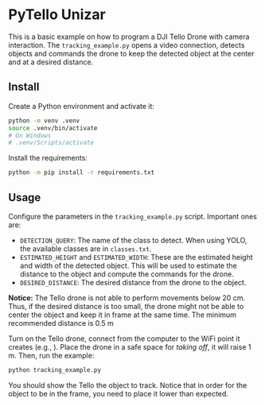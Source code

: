 # PyTello Unizar

This is a basic example on how to program a DJI Tello Drone with camera interaction.
The `tracking_example.py` opens a video connection, detects objects and commands the drone
to keep the detected object at the center and at a desired distance.

## Install 

Create a Python environment and activate it:

```bash
python -m venv .venv
source .venv/bin/activate
# On Windows
# .venv/Scripts/activate
```

Install the requirements:

```bash
python -m pip install -r requirements.txt
```

## Usage

Configure the parameters in the `tracking_example.py` script. Important ones are:
- `DETECTION_QUERY`: The name of the class to detect. When using YOLO, the available classes are in `classes.txt`.
- `ESTIMATED_HEIGHT` and `ESTIMATED_WIDTH`: These are the estimated height and width of the detected object. This will be used to estimate the distance to the object and compute the commands for the drone.
- `DESIRED_DISTANCE`: The desired distance from the drone to the object.

**Notice:** The Tello drone is not able to perform movements below 20 cm. Thus, if the desired distance is too small, the drone might not be able to center the object and keep it in frame at the same time. The minimum recommended distance is 0.5 m

Turn on the Tello drone, connect from the computer to the WiFi point it creates (e.g., ). Place the drone in a safe space for *taking off*, it will raise 1 m. Then, run the example:

```bash
python tracking_example.py
```

You should show the Tello the object to track. Notice that in order for the object to be in the frame, you need to place it lower than expected.